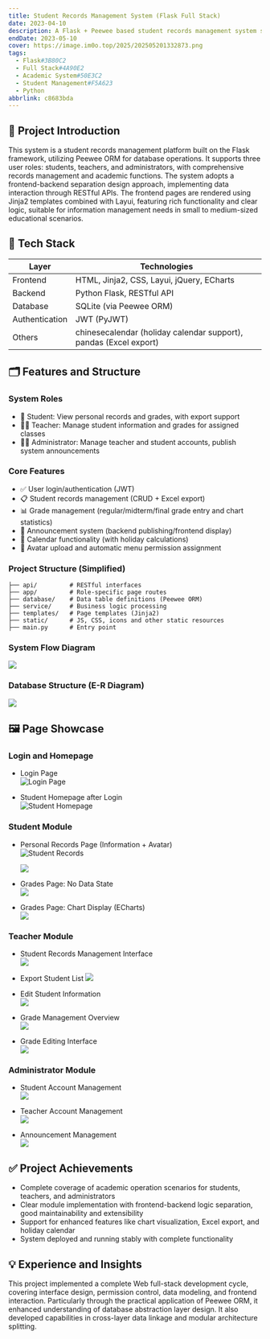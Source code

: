```yaml
---
title: Student Records Management System (Flask Full Stack)
date: 2023-04-10
description: A Flask + Peewee based student records management system supporting multi-role information management and grade statistics
endDate: 2023-05-10
cover: https://image.im0o.top/2025/202505201332873.png
tags:
  - Flask#3B80C2
  - Full Stack#4A90E2
  - Academic System#50E3C2
  - Student Management#F5A623
  - Python
abbrlink: c8683bda
---
```


## 📝 Project Introduction

This system is a student records management platform built on the Flask framework, utilizing Peewee ORM for database operations. It supports three user roles: students, teachers, and administrators, with comprehensive records management and academic functions. The system adopts a frontend-backend separation design approach, implementing data interaction through RESTful APIs. The frontend pages are rendered using Jinja2 templates combined with Layui, featuring rich functionality and clear logic, suitable for information management needs in small to medium-sized educational scenarios.

## 🔧 Tech Stack

| Layer | Technologies |
|-------|--------------|
| Frontend | HTML, Jinja2, CSS, Layui, jQuery, ECharts |
| Backend | Python Flask, RESTful API |
| Database | SQLite (via Peewee ORM) |
| Authentication | JWT (PyJWT) |
| Others | chinesecalendar (holiday calendar support), pandas (Excel export) |

## 🗂️ Features and Structure

### System Roles

- 👤 Student: View personal records and grades, with export support
- 🧑‍🏫 Teacher: Manage student information and grades for assigned classes
- 🧑‍💼 Administrator: Manage teacher and student accounts, publish system announcements

### Core Features

- ✅ User login/authentication (JWT)
- 📋 Student records management (CRUD + Excel export)
- 📊 Grade management (regular/midterm/final grade entry and chart statistics)
- 📣 Announcement system (backend publishing/frontend display)
- 📅 Calendar functionality (with holiday calculations)
- 📁 Avatar upload and automatic menu permission assignment

### Project Structure (Simplified)

```
├── api/         # RESTful interfaces
├── app/         # Role-specific page routes
├── database/    # Data table definitions (Peewee ORM)
├── service/     # Business logic processing
├── templates/   # Page templates (Jinja2)
├── static/      # JS, CSS, icons and other static resources
├── main.py      # Entry point
```

### System Flow Diagram

![](https://image.im0o.top/2025/202505201335142.jpg)

### Database Structure (E-R Diagram)

![](https://image.im0o.top/2025/202505201335063.jpg)

## 🖼️ Page Showcase

### Login and Homepage

- Login Page  
  ![Login Page](https://image.im0o.top/2025/202505201331890.png)

- Student Homepage after Login  
  ![Student Homepage](https://image.im0o.top/2025/202505201332873.png)

### Student Module

- Personal Records Page (Information + Avatar)  
  ![Student Records](https://image.im0o.top/2025/202505201332289.png)

  ![](https://image.im0o.top/2025/202505201332293.png)

- Grades Page: No Data State  
  ![](https://image.im0o.top/2025/202505201333783.png)

- Grades Page: Chart Display (ECharts)  
  ![](https://image.im0o.top/2025/202505201333530.png)

### Teacher Module

- Student Records Management Interface  
  ![](https://image.im0o.top/2025/202505201333619.png)

- Export Student List
  ![](https://image.im0o.top/2025/202505201333495.png)

- Edit Student Information  
  ![](https://image.im0o.top/2025/202505201334372.png)

- Grade Management Overview  
  ![](https://image.im0o.top/2025/202505201334621.png)

- Grade Editing Interface  
  ![](https://image.im0o.top/2025/202505201334374.png)

### Administrator Module

- Student Account Management  
  ![](https://image.im0o.top/2025/202505201334072.png)

- Teacher Account Management  
  ![](https://image.im0o.top/2025/202505201335851.png)

- Announcement Management  
  ![](https://image.im0o.top/2025/202505201335137.png)

## ✅ Project Achievements

- Complete coverage of academic operation scenarios for students, teachers, and administrators
- Clear module implementation with frontend-backend logic separation, good maintainability and extensibility
- Support for enhanced features like chart visualization, Excel export, and holiday calendar
- System deployed and running stably with complete functionality

## 💡 Experience and Insights

This project implemented a complete Web full-stack development cycle, covering interface design, permission control, data modeling, and frontend interaction. Particularly through the practical application of Peewee ORM, it enhanced understanding of database abstraction layer design. It also developed capabilities in cross-layer data linkage and modular architecture splitting. 